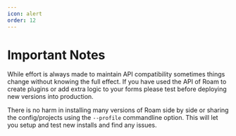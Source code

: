 ```yaml
---
icon: alert
order: 12
---
```


# Important Notes

While effort is always made to maintain API compatibility sometimes things change without knowing the full effect.  If you have used the API of Roam to create plugins or add extra logic to your forms please test before deploying new versions into production.

There is no harm in installing many versions of Roam side by side or sharing the config/projects using the ``--profile`` commandline option.  This will let you setup and test new installs and find any issues. 